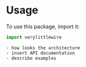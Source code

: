 # Usage

To use this package, import it:

```python
import verylittlewire
```

```{todo} Document usage
- how looks the architecture
- insert API documentation
- describe examples
```
